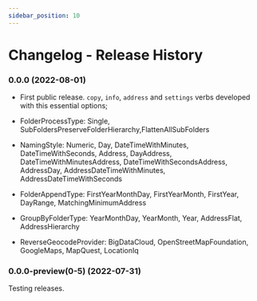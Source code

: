 ```yaml
---
sidebar_position: 10
---
```


# Changelog - Release History

### 0.0.0 (2022-08-01)

- First public release.
`copy`, `info`, `address` and `settings` verbs developed
  with this essential options;

- FolderProcessType: Single, SubFoldersPreserveFolderHierarchy,FlattenAllSubFolders

- NamingStyle: Numeric, Day, DateTimeWithMinutes, DateTimeWithSeconds, Address, DayAddress, DateTimeWithMinutesAddress, DateTimeWithSecondsAddress, AddressDay, AddressDateTimeWithMinutes, AddressDateTimeWithSeconds

- FolderAppendType: FirstYearMonthDay, FirstYearMonth, FirstYear, DayRange, MatchingMinimumAddress

- GroupByFolderType: YearMonthDay, YearMonth, Year, AddressFlat, AddressHierarchy

- ReverseGeocodeProvider: BigDataCloud, OpenStreetMapFoundation, GoogleMaps, MapQuest, LocationIq

### 0.0.0-preview(0-5) (2022-07-31)

Testing releases.